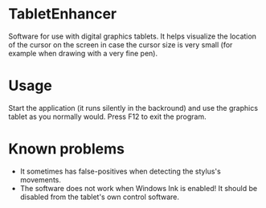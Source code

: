 # TabletEnhancer
Software for use with digital graphics tablets. It helps visualize the location of the cursor on the screen in case the cursor size is very small (for example when drawing with a very fine pen).

# Usage
Start the application (it runs silently in the backround) and use the graphics tablet as you normally would.
Press F12 to exit the program.

# Known problems
* It sometimes has false-positives when detecting the stylus's movements.
* The software does not work when Windows Ink is enabled! It should be disabled from the tablet's own control software.
